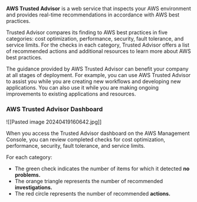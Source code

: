 **AWS Trusted Advisor** is a web service that inspects your AWS environment and provides real-time recommendations in accordance with AWS best practices.

Trusted Advisor compares its finding to AWS best practices in five categories: cost optimization, performance, security, fault tolerance, and service limits. For the checks in each category, Trusted Advisor offers a list of recommended actions and additional resources to learn more about AWS best practices.

The guidance provided by AWS Trusted Advisor can benefit your company at all stages of deployment. For example, you can use AWS Trusted Advisor to assist you while you are creating new workflows and developing new applications. You can also use it while you are making ongoing improvements to existing applications and resources.
### AWS Trusted Advisor Dashboard

![[Pasted image 20240419160642.jpg]]

When you access the Trusted Advisor dashboard on the AWS Management Console, you can review completed checks for cost optimization, performance, security, fault tolerance, and service limits.

For each category:
* The green check indicates the number of items for which it detected **no problems.**
* The orange triangle represents the number of recommended **investigations.**
* The red circle represents the number of recommended **actions.**

